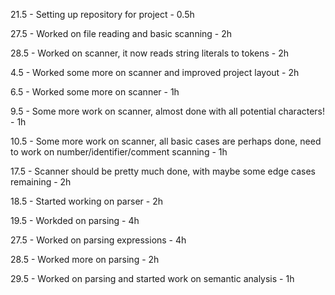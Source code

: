 21.5 - Setting up repository for project - 0.5h

27.5 - Worked on file reading and basic scanning - 2h

28.5 - Worked on scanner, it now reads string literals to tokens - 2h

4.5  - Worked some more on scanner and improved project layout - 2h

6.5  - Worked some more on scanner - 1h

9.5  - Some more work on scanner, almost done with all potential characters! - 1h

10.5 - Some more work on scanner, all basic cases are perhaps done, need to work on number/identifier/comment scanning - 1h

17.5 - Scanner should be pretty much done, with maybe some edge cases remaining - 2h

18.5 - Started working on parser - 2h

19.5 - Workded on parsing - 4h

27.5 - Worked on parsing expressions - 4h

28.5 - Worked more on parsing - 2h

29.5 - Worked on parsing and started work on semantic analysis - 1h
